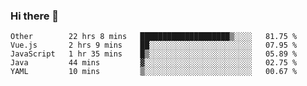 ### Hi there 👋

<!--
**Hundeklemmen/Hundeklemmen** is a ✨ _special_ ✨ repository because its `README.md` (this file) appears on your GitHub profile.

Here are some ideas to get you started:

- 🔭 I’m currently working on ...
- 🌱 I’m currently learning ...
- 👯 I’m looking to collaborate on ...
- 🤔 I’m looking for help with ...
- 💬 Ask me about ...
- 📫 How to reach me: ...
- 😄 Pronouns: ...
- ⚡ Fun fact: ...
-->
<!--START_SECTION:waka-->
```text
Other        22 hrs 8 mins   ████████████████████▒░░░░   81.75 % 
Vue.js       2 hrs 9 mins    ██░░░░░░░░░░░░░░░░░░░░░░░   07.95 % 
JavaScript   1 hr 35 mins    █▒░░░░░░░░░░░░░░░░░░░░░░░   05.89 % 
Java         44 mins         ▓░░░░░░░░░░░░░░░░░░░░░░░░   02.75 % 
YAML         10 mins         ▒░░░░░░░░░░░░░░░░░░░░░░░░   00.67 % 
```
<!--END_SECTION:waka-->
